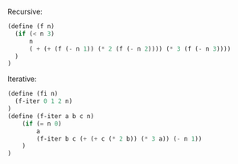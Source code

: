 Recursive:
```lisp
(define (f n)
  (if (< n 3)
      n
      ( + (+ (f (- n 1)) (* 2 (f (- n 2)))) (* 3 (f (- n 3))))
  )
)
```
Iterative:
```lisp
(define (fi n)
  (f-iter 0 1 2 n)
)
(define (f-iter a b c n)
    (if (= n 0)
        a
        (f-iter b c (+ (+ c (* 2 b)) (* 3 a)) (- n 1))
    )
)
```
